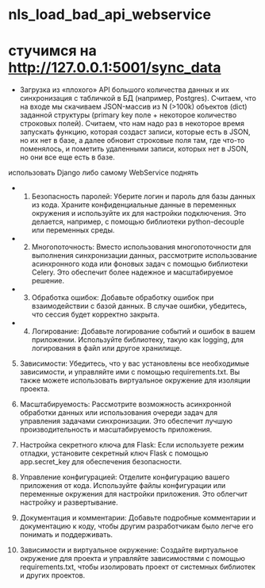 # nls_load_bad_api_webservice
# стучимся на http://127.0.0.1:5001/sync_data

+ Загрузка из «плохого» API большого количества данных и их синхронизация с табличкой в БД (например, Postgres). Считаем, что на входе мы скачиваем JSON-массив из N (>100k) объектов (dict) заданной структуры (primary key поле + некоторое количество строковых полей). Считаем, что нам надо раз в некоторое время запускать функцию, которая создаст записи, которые есть в JSON, но их нет в базе, а далее обновит строковые поля там, где что-то поменялось, и пометить удаленными записи, которых нет в JSON, но они все еще есть в базе.

использовать Django 
либо самому WebService поднять

+ 1. Безопасность паролей:
Уберите логин и пароль для базы данных из кода. Храните конфиденциальные данные в переменных окружения и используйте их для настройки подключения. Это делается, например, с помощью библиотеки python-decouple или переменных среды.

+ 2. Многопоточность:
Вместо использования многопоточности для выполнения синхронизации данных, рассмотрите использование асинхронного кода или фоновых задач с помощью библиотеки Celery. Это обеспечит более надежное и масштабируемое решение.

+ 3. Обработка ошибок:
Добавьте обработку ошибок при взаимодействии с базой данных. В случае ошибки, убедитесь, что сессия будет корректно закрыта.

+ 4. Логирование:
Добавьте логирование событий и ошибок в вашем приложении. Используйте библиотеку, такую как logging, для логирования в файл или другое хранилище.

5. Зависимости:
Убедитесь, что у вас установлены все необходимые зависимости, и управляйте ими с помощью requirements.txt. Вы также можете использовать виртуальное окружение для изоляции проекта.

6. Масштабируемость:
Рассмотрите возможность асинхронной обработки данных или использования очереди задач для управления задачами синхронизации. Это обеспечит лучшую производительность и масштабируемость приложения.

7. Настройка секретного ключа для Flask:
Если используете режим отладки, установите секретный ключ Flask с помощью app.secret_key для обеспечения безопасности.

8. Управление конфигурацией:
Отделите конфигурацию вашего приложения от кода. Используйте файлы конфигурации или переменные окружения для настройки приложения. Это облегчит настройку и развертывание.

9. Документация и комментарии:
Добавьте подробные комментарии и документацию к коду, чтобы другим разработчикам было легче его понимать и поддерживать.

10. Зависимости и виртуальное окружение:
Создайте виртуальное окружение для проекта и управляйте зависимостями с помощью requirements.txt, чтобы изолировать проект от системных библиотек и других проектов.